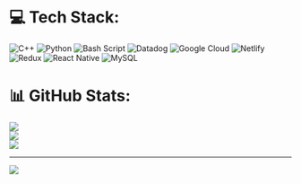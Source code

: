 
# 💻 Tech Stack:
![C++](https://img.shields.io/badge/c++-%2300599C.svg?style=plastic&logo=c%2B%2B&logoColor=white) ![Python](https://img.shields.io/badge/python-3670A0?style=plastic&logo=python&logoColor=ffdd54) ![Bash Script](https://img.shields.io/badge/bash_script-%23121011.svg?style=plastic&logo=gnu-bash&logoColor=white) ![Datadog](https://img.shields.io/badge/datadog-%23632CA6.svg?style=plastic&logo=datadog&logoColor=white) ![Google Cloud](https://img.shields.io/badge/GoogleCloud-%234285F4.svg?style=plastic&logo=google-cloud&logoColor=white) ![Netlify](https://img.shields.io/badge/netlify-%23000000.svg?style=plastic&logo=netlify&logoColor=#00C7B7) ![Redux](https://img.shields.io/badge/redux-%23593d88.svg?style=plastic&logo=redux&logoColor=white) ![React Native](https://img.shields.io/badge/react_native-%2320232a.svg?style=plastic&logo=react&logoColor=%2361DAFB) ![MySQL](https://img.shields.io/badge/mysql-4479A1.svg?style=plastic&logo=mysql&logoColor=white)
# 📊 GitHub Stats:
![](https://github-readme-stats.vercel.app/api?username=ghost8760&theme=dark&hide_border=false&include_all_commits=false&count_private=false)<br/>
![](https://nirzak-streak-stats.vercel.app/?user=ghost8760&theme=dark&hide_border=false)<br/>
![](https://github-readme-stats.vercel.app/api/top-langs/?username=ghost8760&theme=dark&hide_border=false&include_all_commits=false&count_private=false&layout=compact)

---
[![](https://visitcount.itsvg.in/api?id=ghost8760&icon=0&color=0)](https://visitcount.itsvg.in)

<!-- Proudly created with GPRM ( https://gprm.itsvg.in ) -->
